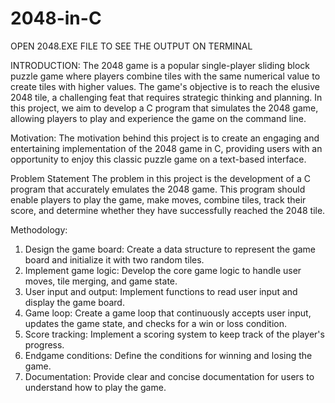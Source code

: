 # 2048-in-C

OPEN 2048.EXE FILE TO SEE THE OUTPUT ON TERMINAL

INTRODUCTION:
The 2048 game is a popular single-player sliding block puzzle game where players combine tiles with the same numerical value to create tiles with higher values. The game's objective is to reach the elusive 2048 tile, a challenging feat that requires strategic thinking and planning. In this project, we aim to develop a C program that simulates the 2048 game, allowing players to play and experience the game on the command line.

Motivation:
The motivation behind this project is to create an engaging and entertaining implementation of the 2048 game in C, providing users with an opportunity to enjoy this classic puzzle game on a text-based interface.

Problem Statement
The problem in this project is the development of a C program that accurately emulates the 2048 game. This program should enable players to play the game, make moves, combine tiles, track their score, and determine whether they have successfully reached the 2048 tile.



Methodology:
1. Design the game board: Create a data structure to represent the game board and initialize it with two random tiles.
2. Implement game logic: Develop the core game logic to handle user moves, tile merging, and game state.
3. User input and output: Implement functions to read user input and display the game board.
4. Game loop: Create a game loop that continuously accepts user input, updates the game state, and checks for a win or loss condition.
5. Score tracking: Implement a scoring system to keep track of the player's progress.
6. Endgame conditions: Define the conditions for winning and losing the game.
7. Documentation: Provide clear and concise documentation for users to understand how to play the game.
